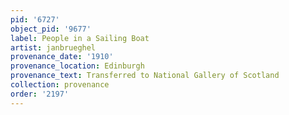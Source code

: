 ```yaml
---
pid: '6727'
object_pid: '9677'
label: People in a Sailing Boat
artist: janbrueghel
provenance_date: '1910'
provenance_location: Edinburgh
provenance_text: Transferred to National Gallery of Scotland
collection: provenance
order: '2197'
---
```

